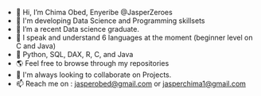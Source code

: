 - 👋 Hi, I’m Chima Obed, Enyeribe @JasperZeroes 
- 👀 I'm developing Data Science and  Programming skillsets
- 🌱 I’m a recent Data science graduate. 
- 🤭 I speak and understand 6 languages at the moment (beginner level on C and Java)
- 🐍 Python, SQL, DAX, R, C, and Java
- 🌎 Feel free to browse through my repositories
- 💞️ I'm always looking to collaborate on Projects.
- 📫 Reach me on : jasperobed@gmail.com or jasperchima1@gmail.com

<!---
Jasperobed/Jasperobed is a ✨ special ✨ repository because its `README.md` (this file) appears on your GitHub profile.
You can click the Preview link to take a look at your changes.
--->
